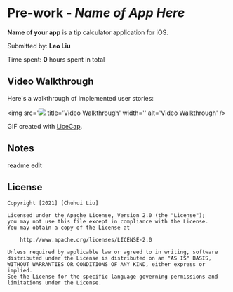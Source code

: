 # Pre-work - *Name of App Here*

**Name of your app** is a tip calculator application for iOS.

Submitted by: **Leo Liu**

Time spent: **0** hours spent in total


## Video Walkthrough

Here's a walkthrough of implemented user stories:

<img src='![](http://g.recordit.co/UKvQ9PglPP.gif) title='Video Walkthrough' width='' alt='Video Walkthrough' />

GIF created with [LiceCap](http://www.cockos.com/licecap/).

## Notes

readme edit

## License

    Copyright [2021] [Chuhui Liu]

    Licensed under the Apache License, Version 2.0 (the "License");
    you may not use this file except in compliance with the License.
    You may obtain a copy of the License at

        http://www.apache.org/licenses/LICENSE-2.0

    Unless required by applicable law or agreed to in writing, software
    distributed under the License is distributed on an "AS IS" BASIS,
    WITHOUT WARRANTIES OR CONDITIONS OF ANY KIND, either express or implied.
    See the License for the specific language governing permissions and
    limitations under the License.
